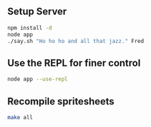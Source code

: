## Setup Server

```bash
npm install -d
node app
./say.sh "Ho ho ho and all that jazz." Fred
```

## Use the REPL for finer control
```bash
node app --use-repl
```

## Recompile spritesheets
```bash
make all
```

